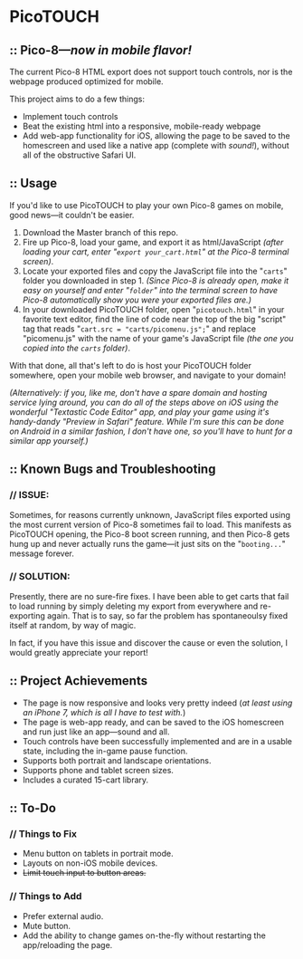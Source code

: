 # PicoTOUCH

## :: Pico-8—*now in mobile flavor!*
The current Pico-8 HTML export does not support touch controls, nor is the webpage produced optimized for mobile.

This project aims to do a few things:

- Implement touch controls
- Beat the existing html into a responsive, mobile-ready webpage
- Add web-app functionality for iOS, allowing the page to be saved to the homescreen and used like a native app (complete with *sound!*), without all of the obstructive Safari UI.

## :: Usage
If you'd like to use PicoTOUCH to play your own Pico-8 games on mobile, good news—it couldn't be easier. 

1. Download the Master branch of this repo. 
2. Fire up Pico-8, load your game, and export it as html/JavaScript *(after loading your cart, enter "`export your_cart.html`" at the Pico-8 terminal screen)*.
3. Locate your exported files and copy the JavaScript file into the "`carts`" folder you downloaded in step 1. *(Since Pico-8 is already open, make it easy on yourself and enter "`folder`" into the terminal screen to have Pico-8 automatically show you were your exported files are.)*
4. In your downloaded PicoTOUCH folder, open "`picotouch.html`" in your favorite text editor, find the line of code near the top of the big "script" tag that reads "`cart.src = "carts/picomenu.js";`" and replace "picomenu.js" with the name of your game's JavaScript file *(the one you copied into the `carts` folder)*.

With that done, all that's left to do is host your PicoTOUCH folder somewhere, open your mobile web browser, and navigate to your domain!

*(Alternatively: if you, like me, don't have a spare domain and hosting service lying around, you can do all of the steps above on iOS using the wonderful "Textastic Code Editor" app, and play your game using it's handy-dandy "Preview in Safari" feature. While I'm sure this can be done on Android in a similar fashion, I don't have one, so you'll have to hunt for a similar app yourself.)*

## :: Known Bugs and Troubleshooting
### // ISSUE:
Sometimes, for reasons currently unknown, JavaScript files exported using the most current version of Pico-8 sometimes fail to load. This manifests as PicoTOUCH opening, the Pico-8 boot screen running, and then Pico-8 gets hung up and never actually runs the game—it just sits on the "`booting...`" message forever.

### // SOLUTION:
Presently, there are no sure-fire fixes. I have been able to get carts that fail to load running by simply deleting my export from everywhere and re-exporting again. That is to say, so far the problem has spontaneoulsy fixed itself at random, by way of magic.

In fact, if you have this issue and discover the cause or even the solution, I would greatly appreciate your report!

## :: Project Achievements
- The page is now responsive and looks very pretty indeed (*at least using an iPhone 7, which is all I have to test with.*)
- The page is web-app ready, and can be saved to the iOS homescreen and run just like an app—sound and all.
- Touch controls have been successfully implemented and are in a usable state, including the in-game pause function.
- Supports both portrait and landscape orientations.
- Supports phone and tablet screen sizes.
- Includes a curated 15-cart library.

## :: To-Do
### // Things to Fix
- Menu button on tablets in portrait mode.
- Layouts on non-iOS mobile devices.
- ~~Limit touch input to button areas.~~

### // Things to Add
- Prefer external audio.
- Mute button.
- Add the ability to change games on-the-fly without restarting the app/reloading the page.